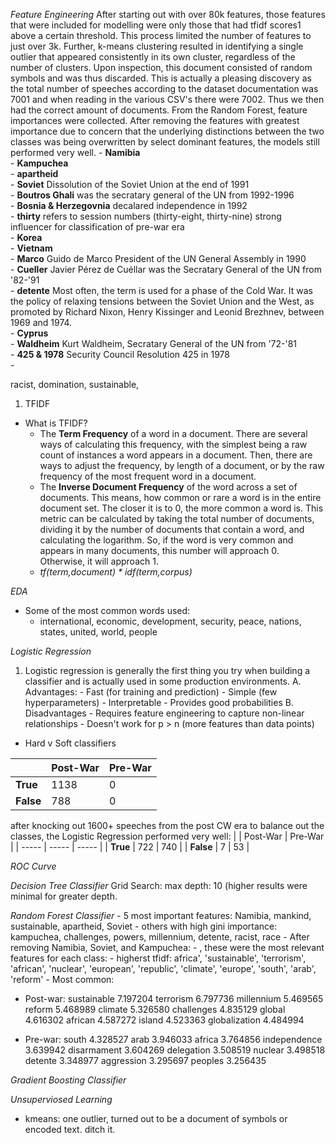 _Feature Engineering_
After starting out with over 80k features, those features that were included for modelling were only those that had tfidf scores1 above a certain threshold. This process limited the number of features to just over 3k. 
Further, k-means clustering resulted in identifying a single outlier that appeared consistently in its own cluster, regardless of the number of clusters. Upon inspection, this document consisted of random symbols and was thus discarded. This is actually a pleasing discovery as the total number of speeches according to the dataset documentation was 7001 and when reading in the various CSV's there were 7002. Thus we then had the correct amount of documents.
From the Random Forest, feature importances were collected. After removing the features with greatest importance due to concern that the underlying distinctions between the two classes was being overwritten by select dominant features, the models still performed very well.
    - **Namibia**  
    - **Kampuchea**  
    - **apartheid**   
    - **Soviet** Dissolution of the Soviet Union at the end of 1991  
    - **Boutros Ghali** was the secratary general of the UN from 1992-1996  
    - **Bosnia & Herzegovnia** decalared independence in 1992  
    - **thirty** refers to session numbers (thirty-eight, thirty-nine) strong influencer for classification of pre-war era  
    - **Korea**  
    - **Vietnam**  
    - **Marco** Guido de Marco President of the UN General Assembly in 1990  
    - **Cueller** Javier Pérez de Cuéllar was the Secratary General of the UN from '82-'91  
    - **detente** Most often, the term is used for a phase of the Cold War. It was the policy of relaxing tensions between the Soviet Union and the West, as promoted by Richard Nixon, Henry Kissinger and Leonid Brezhnev, between 1969 and 1974.  
    - **Cyprus**  
    - **Waldheim** Kurt Waldheim, Secratary General of the UN from '72-'81  
    - **425 & 1978** Security Council Resolution 425 in 1978  
    - 

racist, domination,
sustainable, 

1. TFIDF
- What is TFIDF?
    - The **Term Frequency** of a word in a document. There are several ways of calculating this frequency, with the simplest being a raw count of instances a word appears in a document. Then, there are ways to adjust the frequency, by length of a document, or by the raw frequency of the most frequent word in a document.
    - The **Inverse Document Frequency** of the word across a set of documents. This means, how common or rare a word is in the entire document set. The closer it is to 0, the more common a word is. This metric can be calculated by taking the total number of documents, dividing it by the number of documents that contain a word, and calculating the logarithm. So, if the word is very common and appears in many documents, this number will approach 0. Otherwise, it will approach 1.
    - _tf(term,document) * idf(term,corpus)_

_EDA_
- Some of the most common words used:
    - international, economic, development, security, peace, nations, states, united, world, people 

_Logistic Regression_
1. Logistic regression is generally the first thing you try when building a classifier and is actually used in some production environments.
    A. Advantages:
        - Fast (for training and prediction)
        - Simple (few hyperparameters)
        - Interpretable
        - Provides good probabilities
    B. Disadvantages
        - Requires feature engineering to capture non-linear relationships
        - Doesn't work for p > n (more features than data points)
- Hard v Soft classifiers

|  | Post-War | Pre-War |
| ----- | ----- | ----- |
| **True** | 1138 | 0 | 
| **False** | 788 | 0 | 

after knocking out 1600+ speeches from the post CW era to balance out the classes, the Logistic Regression performed very well:
|  | Post-War | Pre-War |
| ----- | ----- | ----- |
| **True** | 722 | 740 | 
| **False** | 7 | 53 | 

_ROC Curve_

_Decision Tree Classifier_
Grid Search: max depth: 10 (higher results were minimal for greater depth.

_Random Forest Classifier_
    - 5 most important features: Namibia, mankind, sustainable, apartheid, Soviet
        - others with high gini importance: kampuchea, challenges, powers, millennium, detente, racist, race
    - After removing Namibia, Soviet, and Kampuchea:
        - , these were the most relevant features for each class:
        - higherst tfidf: africa', 'sustainable', 'terrorism', 'african', 'nuclear', 'european',
       'republic', 'climate', 'europe', 'south', 'arab', 'reform'
       - Most common: 
        
- Post-war: sustainable      7.197204
terrorism        6.797736
millennium       5.469565
reform           5.468989
climate          5.326580
challenges       4.835129
global           4.616302
african          4.587272
island           4.523363
globalization    4.484994
        
- Pre-war: south           4.328527
arab            3.946033
africa          3.764856
independence    3.639942
disarmament     3.604269
delegation      3.508519
nuclear         3.498518
detente         3.348977
aggression      3.295697
peoples         3.256435


_Gradient Boosting Classifier_


_Unsuperviosed Learning_ 
- kmeans: one outlier, turned out to be a document of symbols or encoded text. ditch it. 
